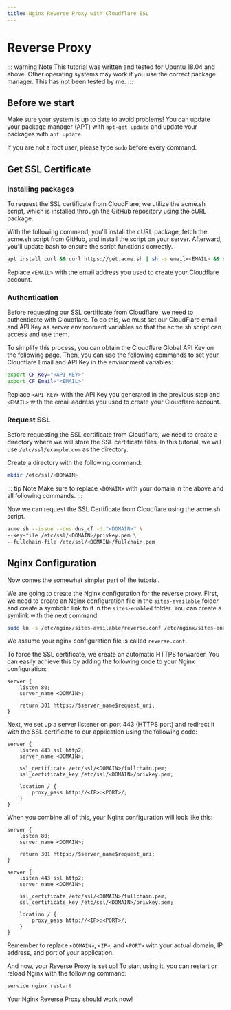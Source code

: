 ```yaml
---
title: Nginx Reverse Proxy with Cloudflare SSL
---
```


# Reverse Proxy

::: warning Note
This tutorial was written and tested for Ubuntu 18.04 and above. Other operating systems may work if you use the correct package manager. This has not been tested by me.
:::

## Before we start

Make sure your system is up to date to avoid problems! You can update your package manager (APT) with `apt-get update` and update your packages with `apt update`.

If you are not a root user, please type `sudo` before every command.

## Get SSL Certificate

### Installing packages

To request the SSL certificate from CloudFlare, we utilize the acme.sh script, which is installed through the GitHub repository using the cURL package.

With the following command, you'll install the cURL package, fetch the acme.sh script from GitHub, and install the script on your server. Afterward, you'll update bash to ensure the script functions correctly.

```bash
apt install curl && curl https://get.acme.sh | sh -s email=<EMAIL> && source ~/.bashrc
```

Replace `<EMAIL>` with the email address you used to create your Cloudflare account.

### Authentication

Before requesting our SSL certificate from Cloudflare, we need to authenticate with Cloudflare. To do this, we must set our CloudFlare email and API Key as server environment variables so that the acme.sh script can access and use them.

To simplify this process, you can obtain the Cloudflare Global API Key on the following [page](https://dash.cloudflare.com/profile/api-tokens). Then, you can use the following commands to set your Cloudflare Email and API Key in the environment variables:

```bash
export CF_Key="<API_KEY>"
export CF_Email="<EMAIL>"
```

Replace `<API_KEY>` with the API Key you generated in the previous step and `<EMAIL>` with the email address you used to create your Cloudflare account.

### Request SSL

Before requesting the SSL certificate from Cloudflare, we need to create a directory where we will store the SSL certificate files. In this tutorial, we will use `/etc/ssl/example.com` as the directory.

Create a directory with the following command:

```bash
mkdir /etc/ssl/<DOMAIN>
```

::: tip Note
Make sure to replace `<DOMAIN>` with your domain in the above and all following commands.
:::

Now we can request the SSL Certificate from Cloudflare using the acme.sh script.

```bash
acme.sh --issue --dns dns_cf -d "<DOMAIN>" \
--key-file /etc/ssl/<DOMAIN>/privkey.pem \
--fullchain-file /etc/ssl/<DOMAIN>/fullchain.pem
```

## Nginx Configuration

Now comes the somewhat simpler part of the tutorial.

We are going to create the Nginx configuration for the reverse proxy. First, we need to create an Nginx configuration file in the `sites-available` folder and create a symbolic link to it in the `sites-enabled` folder. You can create a symlink with the next command:

```bash
sudo ln -s /etc/nginx/sites-available/reverse.conf /etc/nginx/sites-enabled/reverse.conf
```

We assume your nginx configuration file is called `reverse.conf`.

To force the SSL certificate, we create an automatic HTTPS forwarder. You can easily achieve this by adding the following code to your Nginx configuration:

```nginx
server {
    listen 80;
    server_name <DOMAIN>;

    return 301 https://$server_name$request_uri;
}
```

Next, we set up a server listener on port 443 (HTTPS port) and redirect it with the SSL certificate to our application using the following code:

```nginx
server {
    listen 443 ssl http2;
    server_name <DOMAIN>;

    ssl_certificate /etc/ssl/<DOMAIN>/fullchain.pem;
    ssl_certificate_key /etc/ssl/<DOMAIN>/privkey.pem;

    location / {
        proxy_pass http://<IP>:<PORT>/;
    }
}
```

When you combine all of this, your Nginx configuration will look like this:

```nginx
server {
    listen 80;
    server_name <DOMAIN>;

    return 301 https://$server_name$request_uri;
}

server {
    listen 443 ssl http2;
    server_name <DOMAIN>;

    ssl_certificate /etc/ssl/<DOMAIN>/fullchain.pem;
    ssl_certificate_key /etc/ssl/<DOMAIN>/privkey.pem;

    location / {
        proxy_pass http://<IP>:<PORT>/;
    }
}
```

Remember to replace `<DOMAIN>`, `<IP>`, and `<PORT>` with your actual domain, IP address, and port of your application.

And now, your Reverse Proxy is set up! To start using it, you can restart or reload Nginx with the following command:

```bash
service nginx restart
```

Your Nginx Reverse Proxy should work now!
